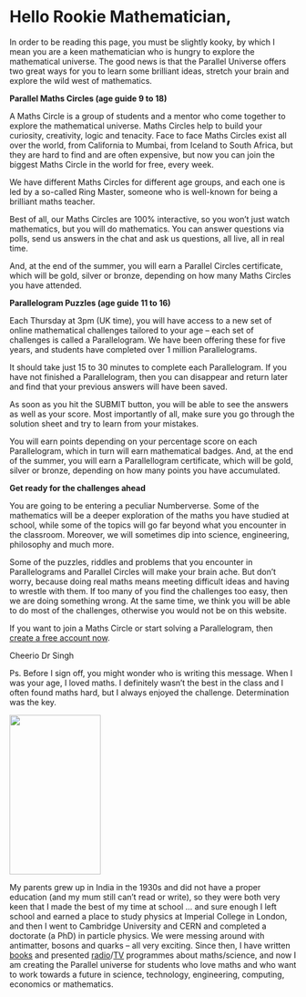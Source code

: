 # Hello Rookie Mathematician,

In order to be reading this page, you must be slightly kooky, by which I mean you are a keen mathematician who is hungry to explore the mathematical universe. The good news is that the Parallel Universe offers two great ways for you to learn some brilliant ideas, stretch your brain and explore the wild west of mathematics.

__Parallel Maths Circles (age guide 9 to 18)__

A Maths Circle is a group of students and a mentor who come together to explore the mathematical universe. Maths Circles help to build your curiosity, creativity, logic and tenacity. Face to face Maths Circles exist all over the world, from California to Mumbai, from Iceland to South Africa, but they are hard to find and are often expensive, but now you can join the biggest Maths Circle in the world for free, every week.

We have different Maths Circles for different age groups, and each one is led by a so-called Ring Master, someone who is well-known for being a brilliant maths teacher.

Best of all, our Maths Circles are 100% interactive, so you won’t just watch mathematics, but you will do mathematics. You can answer questions via polls, send us answers in the chat and ask us questions, all live, all in real time.

And, at the end of the summer, you will earn a Parallel Circles certificate, which will be gold, silver or bronze, depending on how many Maths Circles you have attended.

__Parallelogram Puzzles (age guide 11 to 16)__

Each Thursday at 3pm (UK time), you will have access to a new set of online mathematical challenges tailored to your age – each set of challenges is called a Parallelogram. We have been offering these for five years, and students have completed over 1 million Parallelograms.

It should take just 15 to 30 minutes to complete each Parallelogram. If you have not finished a Parallelogram, then you can disappear and return later and find that your previous answers will have been saved.

As soon as you hit the SUBMIT button, you will be able to see the answers as well as your score. Most importantly of all, make sure you go through the solution sheet and try to learn from your mistakes.

You will earn points depending on your percentage score on each Parallelogram, which in turn will earn mathematical badges. And, at the end of the summer, you will earn a Parallellogram certificate, which will be gold, silver or bronze, depending on how many points you have accumulated.

__Get ready for the challenges ahead__

You are going to be entering a peculiar Numberverse. Some of the mathematics will be a deeper exploration of the maths you have studied at school, while some of the topics will go far beyond what you encounter in the classroom. Moreover, we will sometimes dip into science, engineering, philosophy and much more.

Some of the puzzles, riddles and problems that you encounter in Parallelograms and Parallel Circles will make your brain ache. But don’t worry, because doing real maths means meeting difficult ideas and having to wrestle with them. If too many of you find the challenges too easy, then we are doing something wrong. At the same time, we think you will be able to do most of the challenges, otherwise you would not be on this website.

If you want to join a Maths Circle or start solving a Parallelogram, then [create a free account now](/signup).

Cheerio
Dr Singh

Ps. Before I sign off, you might wonder who is writing this message. When I was your age, I loved maths. I definitely wasn’t the best in the class and I often found maths hard, but I always enjoyed the challenge. Determination was the key.

<img class="img-right" src="/images/simpsons.png" width=160 height=280/>

My parents grew up in India in the 1930s and did not have a proper education (and my mum still can’t read or write), so they were both very keen that I made the best of my time at school … and sure enough I left school and earned a place to study physics at Imperial College in London, and then I went to Cambridge University and CERN and completed a doctorate (a PhD) in particle physics. We were messing around with antimatter, bosons and quarks – all very exciting. Since then, I have written [books](https://www.amazon.co.uk/Books-Simon-Singh/s?rh=n%3A266239%2Cp_27%3ASimon+Singh) and presented [radio](https://www.bbc.co.uk/programmes/p00cl73s/episodes/player)/[TV](https://www.youtube.com/watch?v=qzyvc3v27Qo&ab_channel=VHSVideovault) programmes about maths/science, and now I am creating the Parallel universe for students who love maths and who want to work towards a future in science, technology, engineering, computing, economics or mathematics.
